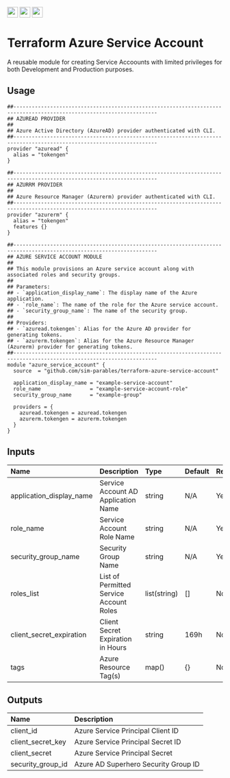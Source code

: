 <p float="left">
  <img id="b-0" src="https://img.shields.io/badge/terraform-%235835CC.svg?style=for-the-badge&logo=terraform&logoColor=white" height="25px"/>
  <img id="b-1" src="https://img.shields.io/badge/Microsoft_Azure-0089D6?style=for-the-badge&logo=microsoft-azure&logoColor=white" height="25px"/>
  <img id="b-2" src="https://img.shields.io/github/actions/workflow/status/sim-parables/terraform-azure-service-account/tf-integration-test.yml?style=flat&logo=github&label=CD%20(June%202024)" height="25px"/>
</p>

# Terraform Azure Service Account

A reusable module for creating Service Accoounts with limited privileges for both Development and Production purposes.

## Usage

```hcl
##---------------------------------------------------------------------------------------------------------------------
## AZUREAD PROVIDER
##
## Azure Active Directory (AzureAD) provider authenticated with CLI.
##---------------------------------------------------------------------------------------------------------------------
provider "azuread" {
  alias = "tokengen"
}

##---------------------------------------------------------------------------------------------------------------------
## AZURRM PROVIDER
##
## Azure Resource Manager (Azurerm) provider authenticated with CLI.
##---------------------------------------------------------------------------------------------------------------------
provider "azurerm" {
  alias = "tokengen"
  features {}
}

##---------------------------------------------------------------------------------------------------------------------
## AZURE SERVICE ACCOUNT MODULE
##
## This module provisions an Azure service account along with associated roles and security groups.
##
## Parameters:
## - `application_display_name`: The display name of the Azure application.
## - `role_name`: The name of the role for the Azure service account.
## - `security_group_name`: The name of the security group.
##
## Providers:
## - `azuread.tokengen`: Alias for the Azure AD provider for generating tokens.
## - `azurerm.tokengen`: Alias for the Azure Resource Manager (Azurerm) provider for generating tokens.
##---------------------------------------------------------------------------------------------------------------------
module "azure_service_account" {
  source  = "github.com/sim-parables/terraform-azure-service-account"

  application_display_name = "example-service-account"
  role_name                = "example-service-account-role"
  security_group_name      = "example-group"

  providers = {
    azuread.tokengen = azuread.tokengen
    azurerm.tokengen = azurerm.tokengen
  }
}

```

## Inputs

| Name                     | Description                             | Type         | Default | Required |
|:-------------------------|:----------------------------------------|:-------------|:--------|:---------|
| application_display_name | Service Account AD Application Name     | string       | N/A     | Yes      |
| role_name                | Service Account Role Name               | string       | N/A     | Yes      |
| security_group_name      | Security Group Name                     | string       | N/A     | Yes      |
| roles_list               | List of Permitted Service Account Roles | list(string) | []      | No       |
| client_secret_expiration | Client Secret Expiration in Hours       | string       | 169h    | No       |
| tags                     | Azure Resource Tag(s)                   | map()        | {}      | No       |

## Outputs

| Name              | Description                          |
|:------------------|:-------------------------------------|
| client_id         | Azure Service Principal Client ID    |
| client_secret_key | Azure Service Principal Secret ID    |
| client_secret     | Azure Service Principal Secret       |
| security_group_id | Azure AD Superhero Security Group ID |
